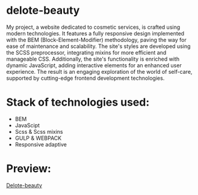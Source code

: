 # delote-beauty
My project, a website dedicated to cosmetic services, is crafted using modern technologies. It features a fully responsive design implemented with the BEM (Block-Element-Modifier) methodology, paving the way for ease of maintenance and scalability. The site's styles are developed using the SCSS preprocessor, integrating mixins for more efficient and manageable CSS. Additionally, the site's functionality is enriched with dynamic JavaScript, adding interactive elements for an enhanced user experience. The result is an engaging exploration of the world of self-care, supported by cutting-edge frontend development technologies.
# Stack of technologies used:
- BEM
- JavaScipt
- Scss & Scss mixins
- GULP & WEBPACK
- Responsive adaptive
# Preview:
[Delote-beauty](https://delote-beauty-lundoger.netlify.app/)
